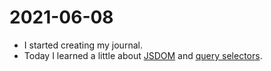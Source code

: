 # 2021-06-08

* I started creating my journal.
* Today I learned a little about [JSDOM](https://github.com/jsdom/jsdom) and [query selectors](https://developer.mozilla.org/en-US/docs/Web/API/Document/querySelector).

